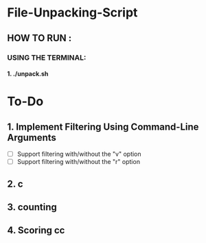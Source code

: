 # File-Unpacking-Script

## HOW TO RUN :
 
### USING THE TERMINAL:
#### 1. ./unpack.sh 

# To-Do

## 1. Implement Filtering Using Command-Line Arguments
- [ ] Support filtering with/without the "v" option
- [ ] Support filtering with/without the "r" option

## 2. c

## 3. counting 

## 4. Scoring cc 